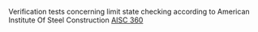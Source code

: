 Verification tests concerning limit state checking according to
American Institute Of Steel Construction [AISC 360](https://en.wikipedia.org/wiki/American_Institute_of_Steel_Construction#Technical_Publications)
